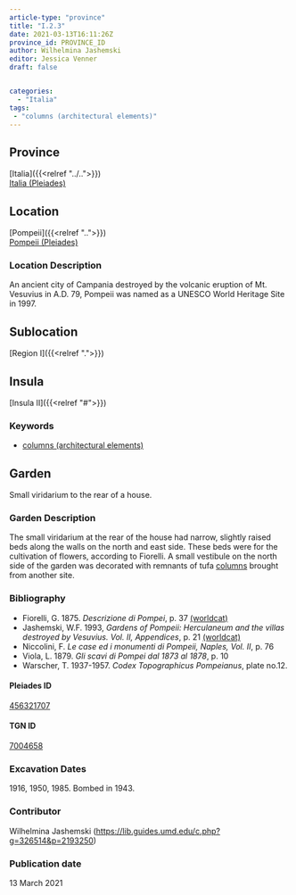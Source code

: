 ```yaml
---
article-type: "province"
title: "I.2.3"
date: 2021-03-13T16:11:26Z
province_id: PROVINCE_ID
author: Wilhelmina Jashemski
editor: Jessica Venner
draft: false


categories:
  - "Italia"
tags:
 - "columns (architectural elements)"
---
```


## Province
[Italia]({{<relref "../..">}}) \
[Italia (Pleiades)](https://pleiades.stoa.org/places/1052)

## Location
[Pompeii]({{<relref "..">}}) \
[Pompeii (Pleiades)](https://pleiades.stoa.org/places/433032)


### Location Description
An ancient city of Campania destroyed by the volcanic eruption of Mt. Vesuvius in A.D. 79, Pompeii was named as a UNESCO World Heritage Site in 1997.

## Sublocation
[Region I]({{<relref ".">}})
## Insula
[Insula II]({{<relref "#">}})

### Keywords
 - [columns (architectural elements)](http://vocab.getty.edu/page/aat/300001571)


## Garden
Small viridarium to the rear of a house.

### Garden Description
The small viridarium at the rear of the house had narrow, slightly raised beds along the walls on the north and east side. These beds were for the cultivation of flowers, according to Fiorelli. A small vestibule on the north side of the garden was decorated with remnants of tufa [columns](http://vocab.getty.edu/page/aat/300001571) brought from another site.


### Bibliography

* Fiorelli, G. 1875. *Descrizione di Pompei*, p. 37 [(worldcat)](https://www.worldcat.org/title/descrizione-di-pompei/oclc/9528380)  
* Jashemski, W.F. 1993, *Gardens of Pompeii: Herculaneum and the villas destroyed by Vesuvius. Vol. II, Appendices*, p. 21 [(worldcat)](https://www.worldcat.org/title/gardens-of-pompeii-herculaneum-and-the-villas-destroyed-by-vesuvius-volume-2-appendices/oclc/222353569)  
* Niccolini, F. *Le case ed i monumenti di Pompeii, Naples, Vol. II*, p. 76   
* Viola, L. 1879. *Gli scavi di Pompei dal 1873 al 1878*, p. 10  
* Warscher, T. 1937-1957. *Codex Topographicus Pompeianus*, plate no.12.

<!--#### Periodo ID-->

<!-- [PERIODO_ID](https://pleiades.stoa.org/places/PLEIADES_ID) -->

#### Pleiades ID
[456321707](https://pleiades.stoa.org/places/456321707)

#### TGN ID
[7004658](http://vocab.getty.edu/page/tgn/7004658)

###  Excavation Dates
1916, 1950, 1985. Bombed in 1943.

### Contributor
Wilhelmina Jashemski (https://lib.guides.umd.edu/c.php?g=326514&p=2193250)


### Publication date
13 March 2021
<!-- Format: dd MONTH_NAME yyyy -->

<!-- DATE -->

